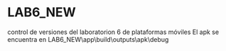 # LAB6_NEW
control de versiones del laboratorion 6 de plataformas móviles
El apk se encuentra en LAB6_NEW\app\build\outputs\apk\debug
